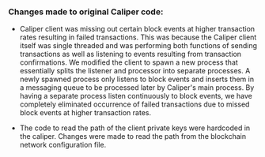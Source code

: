 ### Changes made to original Caliper code:<br>

*  Caliper client was missing out certain block events at higher transaction rates resulting in failed transactions. This was because the Caliper client itself was single threaded and was performing both functions of sending transactions as well as listening to events resulting from transaction confirmations. We modified the client to spawn a new process that essentially splits the listener and processor into separate processes. A newly spawned process only listens to block events and inserts them in a messaging queue to be processed later by Caliper's main process. By having a separate process listen continuously to block events, we have completely eliminated occurrence of failed transactions due to missed block events at higher transaction rates. 

* The code to read the path of the client private keys were hardcoded in the caliper. Changes were made to read the path from the blockchain network configuration file.
